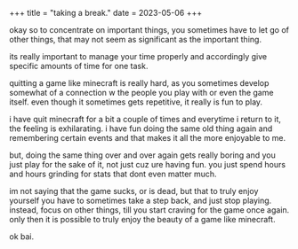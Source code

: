 +++
title = "taking a break." 
date = 2023-05-06
+++

okay so to concentrate on important things, you sometimes have to let go of other things, that may not seem as significant as the important thing.

its really important to manage your time properly and accordingly give specific amounts of time for one task.

quitting a game like minecraft is really hard, as you sometimes develop somewhat of a connection w the people you play with or even the game itself. even though it sometimes gets repetitive, it really is fun to play. 

i have quit minecraft for a bit a couple of times and everytime i return to it, the feeling is exhilarating. i have fun doing the same old thing again and remembering certain events and that makes it all the more enjoyable to me.

but, doing the same thing over and over again gets really boring and you just play for the sake of it, not just cuz ure having fun. you just spend hours and hours grinding for stats that dont even matter much. 

im not saying that the game sucks, or is dead, but that to truly enjoy yourself you have to sometimes take a step back, and just stop playing. instead, focus on other things, till you start craving for the game once again. only then it is possible to truly enjoy the beauty of a game like minecraft.

ok bai.
